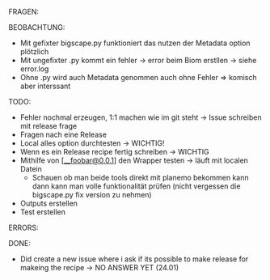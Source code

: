 FRAGEN:

BEOBACHTUNG:
- Mit gefixter bigscape.py funktioniert das nutzen der Metadata option plötzlich
- Mit ungefixter .py kommt ein fehler ->  error beim Biom erstllen -> siehe error.log
- Ohne .py wird auch Metadata genommen auch ohne Fehler
    => komisch aber interssant

TODO:
- Fehler nochmal erzeugen, 1:1 machen wie im git steht -> Issue schreiben mit release frage
- Fragen nach eine Release
- Local alles option durchtesten -> WICHTIG!
- Wenn es ein Release recipe fertig schreiben -> WICHTIG
- Mithilfe von [__foobar@0.0.1] den Wrapper testen -> läuft mit localen Datein
    - Schauen ob man beide tools direkt mit planemo bekommen kann dann kann man volle funktionalität prüfen (nicht vergessen die bigscape.py fix version zu nehmen)
- Outputs erstellen
- Test erstellen

ERRORS:

DONE:
- Did create a new issue where i ask if its possible to make release for makeing the recipe -> NO ANSWER YET (24.01)
